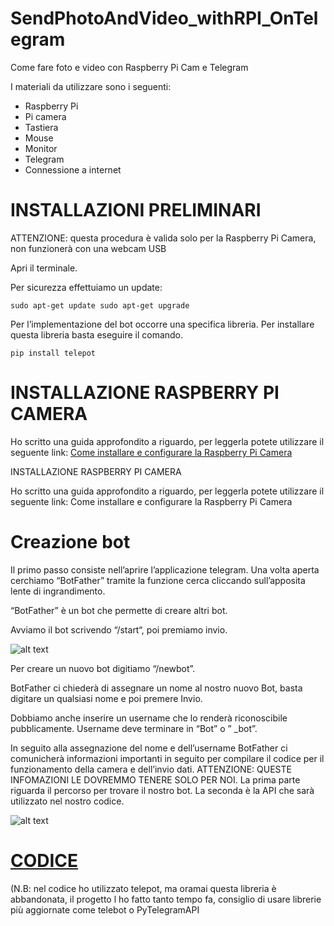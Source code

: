 # SendPhotoAndVideo_withRPI_OnTelegram
Come fare foto e video con Raspberry Pi Cam e Telegram

I materiali da utilizzare sono i seguenti:

* Raspberry Pi
* Pi camera
* Tastiera
* Mouse
* Monitor
* Telegram
* Connessione a internet

# INSTALLAZIONI PRELIMINARI

ATTENZIONE: questa procedura è valida solo per la Raspberry Pi Camera, non funzionerà con una webcam USB

Apri il terminale.

Per sicurezza effettuiamo un update:

`sudo apt-get update
sudo apt-get upgrade`

Per l’implementazione del bot occorre una specifica libreria. Per installare questa libreria basta eseguire il comando.

`pip install telepot`

# INSTALLAZIONE RASPBERRY PI CAMERA

Ho scritto una guida approfondito a riguardo, per leggerla potete utilizzare il seguente link: [Come installare e configurare la Raspberry Pi Camera](http://moreware.org/wp/blog/2021/08/29/come-configurare-e-installare-la-raspberry-pi-camera/)

INSTALLAZIONE RASPBERRY PI CAMERA

Ho scritto una guida approfondito a riguardo, per leggerla potete utilizzare il seguente link: Come installare e configurare la Raspberry Pi Camera

# Creazione bot

Il primo passo consiste nell’aprire l’applicazione telegram. Una volta aperta cerchiamo “BotFather” tramite la funzione cerca cliccando sull’apposita lente di ingrandimento.

“BotFather” è un bot che permette di creare altri bot.

Avviamo il bot scrivendo “/start“, poi premiamo invio.

![alt text](https://i0.wp.com/www.moreware.org/wp/wp-content/uploads/2020/12/bothfather1.png?w=623&ssl=1)

Per creare un nuovo bot digitiamo “/newbot”.

BotFather ci chiederà di assegnare un nome al nostro nuovo Bot, basta digitare un qualsiasi nome e poi premere Invio.

Dobbiamo anche inserire un username che lo renderà riconoscibile pubblicamente. Username deve terminare in “Bot” o ” _bot”.

In seguito alla assegnazione del nome e dell’username BotFather ci comunicherà informazioni importanti in seguito per compilare il codice per il funzionamento della camera e dell’invio dati. ATTENZIONE: QUESTE INFOMAZIONI LE DOVREMMO TENERE SOLO PER NOI. La prima parte riguarda il percorso per trovare il nostro bot. La seconda è la API che sarà utilizzato nel nostro codice.

![alt text](https://i0.wp.com/www.moreware.org/wp/wp-content/uploads/2020/12/botfather2.png?w=618&ssl=1) 

# [CODICE](https://github.com/SimoneMoreWare/SendPhotoAndVideo_withRPI_OnTelegram) 

(N.B: nel codice ho utilizzato telepot, ma oramai questa libreria è abbandonata, il progetto l ho fatto tanto tempo fa, consiglio di usare librerie più aggiornate come telebot o PyTelegramAPI

